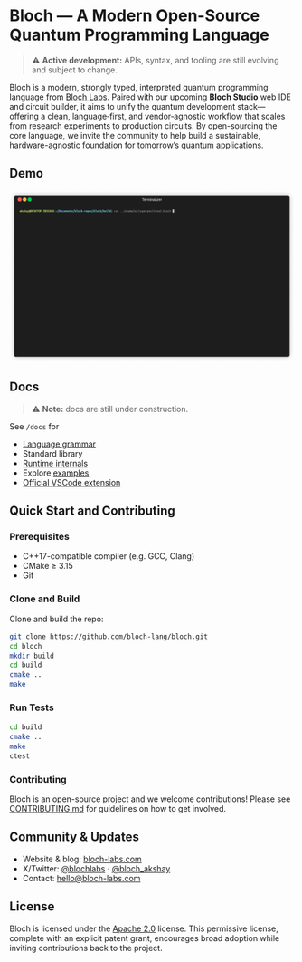 # Bloch — A Modern Open-Source Quantum Programming Language
> ⚠️ **Active development:** APIs, syntax, and tooling are still evolving and subject to change.

Bloch is a modern, strongly typed, interpreted quantum programming language from [Bloch Labs](https://bloch-labs.com). Paired with our upcoming **Bloch Studio** web IDE and circuit builder, it aims to unify the quantum development stack—offering a clean, language‑first, and vendor‑agnostic workflow that scales from research experiments to production circuits. By open-sourcing the core language, we invite the community to help build a sustainable, hardware-agnostic foundation for tomorrow’s quantum applications.

## Demo
![Demo of `/examples/superposition2.bloch`](demo/superposition2-demo.gif)

## Docs
> ⚠️ **Note:** docs are still under construction.

See `/docs` for
- [Language grammar](docs/grammar.md)
- Standard library
- [Runtime internals](docs/compiler.md)
- Explore [examples](examples/README.md)
- [Official VSCode extension](https://github.com/bloch-labs/bloch-vscode)

## Quick Start and Contributing

### Prerequisites

- C++17-compatible compiler (e.g. GCC, Clang)
- CMake ≥ 3.15
- Git

### Clone and Build

Clone and build the repo:

```bash
git clone https://github.com/bloch-lang/bloch.git
cd bloch
mkdir build
cd build
cmake ..
make
```
### Run Tests
```bash
cd build
cmake ..
make
ctest
```

### Contributing
Bloch is an open-source project and we welcome contributions! Please see [CONTRIBUTING.md](https://github.com/bloch-lang/bloch/blob/master/CONTRIBUTING.md) for guidelines on how to get involved.

## Community & Updates

- Website & blog: [bloch-labs.com](https://bloch-labs.com)
- X/Twitter: [@blochlabs](https://x.com/blochlabs) · [@bloch_akshay](https://x.com/bloch_akshay)
- Contact: [hello@bloch-labs.com](mailto:hello@bloch-labs.com)

## License
Bloch is licensed under the [Apache 2.0](https://www.apache.org/licenses/LICENSE-2.0) license. This permissive license, complete with an explicit patent grant, encourages broad adoption while inviting contributions back to the project.